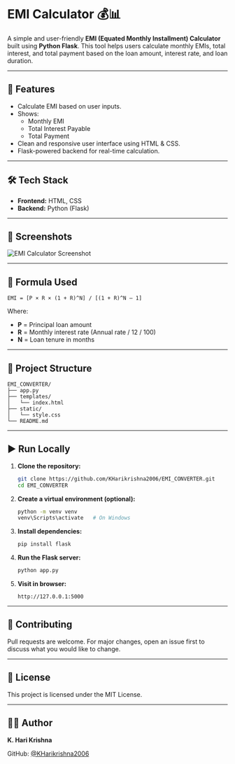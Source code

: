 # EMI Calculator 💰📊

A simple and user-friendly **EMI (Equated Monthly Installment) Calculator** built using **Python Flask**. This tool helps users calculate monthly EMIs, total interest, and total payment based on the loan amount, interest rate, and loan duration.

---

## 🚀 Features

- Calculate EMI based on user inputs.
- Shows:
  - Monthly EMI
  - Total Interest Payable
  - Total Payment
- Clean and responsive user interface using HTML & CSS.
- Flask-powered backend for real-time calculation.

---

## 🛠️ Tech Stack

- **Frontend:** HTML, CSS
- **Backend:** Python (Flask)

---

## 📸 Screenshots

![EMI Calculator Screenshot](<img width="1920" height="1008" alt="Screenshot 2025-08-05 213248" src="https://github.com/user-attachments/assets/04557cd1-874a-400a-873d-20c42662eb0d" />
)

---

## 🧮 Formula Used

```
EMI = [P × R × (1 + R)^N] / [(1 + R)^N – 1]
```

Where:
- **P** = Principal loan amount
- **R** = Monthly interest rate (Annual rate / 12 / 100)
- **N** = Loan tenure in months

---

## 📂 Project Structure

```
EMI_CONVERTER/
├── app.py
├── templates/
│   └── index.html
├── static/
│   └── style.css
└── README.md
```

---

## ▶️ Run Locally

1. **Clone the repository:**
   ```bash
   git clone https://github.com/KHarikrishna2006/EMI_CONVERTER.git
   cd EMI_CONVERTER
   ```

2. **Create a virtual environment (optional):**
   ```bash
   python -m venv venv
   venv\Scripts\activate   # On Windows
   ```

3. **Install dependencies:**
   ```bash
   pip install flask
   ```

4. **Run the Flask server:**
   ```bash
   python app.py
   ```

5. **Visit in browser:**
   ```
   http://127.0.0.1:5000
   ```

---

## 🙌 Contributing

Pull requests are welcome. For major changes, open an issue first to discuss what you would like to change.

---

## 📄 License

This project is licensed under the MIT License.

---

## 🧑‍💻 Author

**K. Hari Krishna**

GitHub: [@KHarikrishna2006](https://github.com/KHarikrishna2006)
